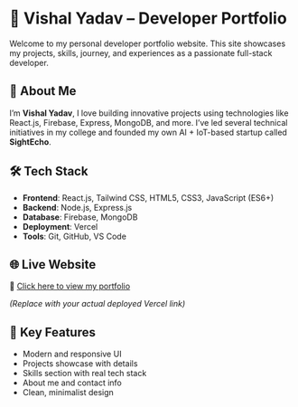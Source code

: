 # 🚀 Vishal Yadav – Developer Portfolio

Welcome to my personal developer portfolio website. This site showcases my projects, skills, journey, and experiences as a passionate full-stack developer.

## 🌟 About Me

I’m **Vishal Yadav**, I love building innovative projects using technologies like React.js, Firebase, Express, MongoDB, and more. I’ve led several technical initiatives in my college and founded my own AI + IoT-based startup called **SightEcho**.

## 🛠️ Tech Stack

- **Frontend**: React.js, Tailwind CSS, HTML5, CSS3, JavaScript (ES6+)
- **Backend**: Node.js, Express.js
- **Database**: Firebase, MongoDB
- **Deployment**: Vercel
- **Tools**: Git, GitHub, VS Code

## 🌐 Live Website

🔗 [Click here to view my portfolio](https://your-portfolio-url.vercel.app)

*(Replace with your actual deployed Vercel link)*

## 📸 Key Features

- Modern and responsive UI
- Projects showcase with details
- Skills section with real tech stack
- About me and contact info
- Clean, minimalist design



